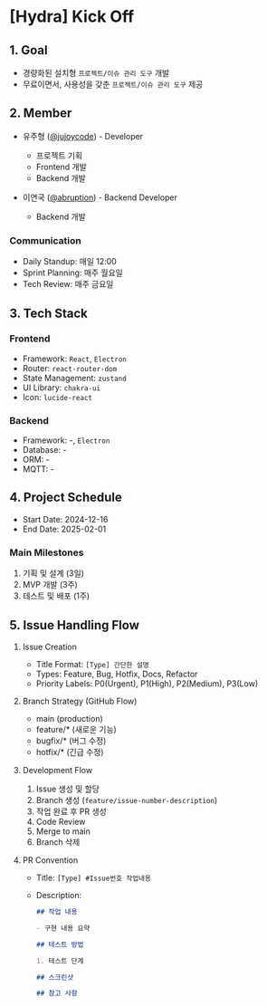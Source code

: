# [Hydra] Kick Off

## 1. Goal

- 경량화된 설치형 `프로젝트/이슈 관리 도구` 개발
- 무료이면서, 사용성을 갖춘 `프로젝트/이슈 관리 도구` 제공

## 2. Member

- 유주형 ([@jujoycode](https://github.com/jujoycode)) - Developer

  - 프로젝트 기획
  - Frontend 개발
  - Backend 개발

- 이연국 ([@abruption](https://github.com/abruption)) - Backend Developer

  - Backend 개발

### Communication

- Daily Standup: 매일 12:00
- Sprint Planning: 매주 월요일
- Tech Review: 매주 금요일

## 3. Tech Stack

### Frontend

- Framework: `React`, `Electron`
- Router: `react-router-dom`
- State Management: `zustand`
- UI Library: `chakra-ui`
- Icon: `lucide-react`

### Backend

- Framework: -, `Electron`
- Database: -
- ORM: -
- MQTT: -

## 4. Project Schedule

- Start Date: 2024-12-16
- End Date: 2025-02-01

### Main Milestones

1. 기획 및 설계 (3일)
2. MVP 개발 (3주)
3. 테스트 및 배포 (1주)

## 5. Issue Handling Flow

1. Issue Creation
   - Title Format: `[Type] 간단한 설명`
   - Types: Feature, Bug, Hotfix, Docs, Refactor
   - Priority Labels: P0(Urgent), P1(High), P2(Medium), P3(Low)
2. Branch Strategy (GitHub Flow)
   - main (production)
   - feature/\* (새로운 기능)
   - bugfix/\* (버그 수정)
   - hotfix/\* (긴급 수정)
3. Development Flow

   1. Issue 생성 및 할당
   2. Branch 생성 (`feature/issue-number-description`)
   3. 작업 완료 후 PR 생성
   4. Code Review
   5. Merge to main
   6. Branch 삭제

4. PR Convention

   - Title: `[Type] #Issue번호 작업내용`
   - Description:

     ```md
     ## 작업 내용

     - 구현 내용 요약

     ## 테스트 방법

     1. 테스트 단계

     ## 스크린샷

     ## 참고 사항
     ```
